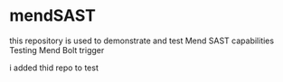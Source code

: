 # mendSAST
this repository is used to demonstrate and test Mend SAST capabilities
Testing Mend Bolt trigger

i added thid repo to test 

